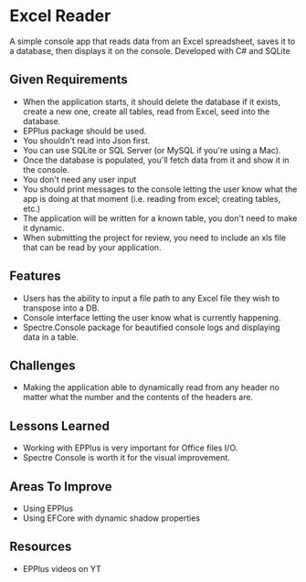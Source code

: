 # Excel Reader
A simple console app that reads data from an Excel spreadsheet, saves it to a database, then displays it on the console. Developed with C# and SQLite

## Given Requirements
* When the application starts, it should delete the database if it exists, create a new one, create all tables, read from Excel, seed into the database.
* EPPlus package should be used.
* You shouldn't read into Json first.
* You can use SQLite or SQL Server (or MySQL if you're using a Mac).
* Once the database is populated, you'll fetch data from it and show it in the console.
* You don't need any user input
* You should print messages to the console letting the user know what the app is doing at that moment (i.e. reading from excel; creating tables, etc.)
* The application will be written for a known table, you don't need to make it dynamic.
* When submitting the project for review, you need to include an xls file that can be read by your application.

## Features 
* Users has the ability to input a file path to any Excel file they wish to transpose into a DB.
* Console interface letting the user know what is currently happening.
* Spectre.Console package for beautified console logs and displaying data in a table.

## Challenges
* Making the application able to dynamically read from any header no matter what the number and the contents of the headers are.

## Lessons Learned
* Working with EPPlus is very important for Office files I/O.
* Spectre Console is worth it for the visual improvement.

## Areas To Improve
* Using EPPlus
* Using EFCore with dynamic shadow properties

## Resources
* EPPlus videos on YT

